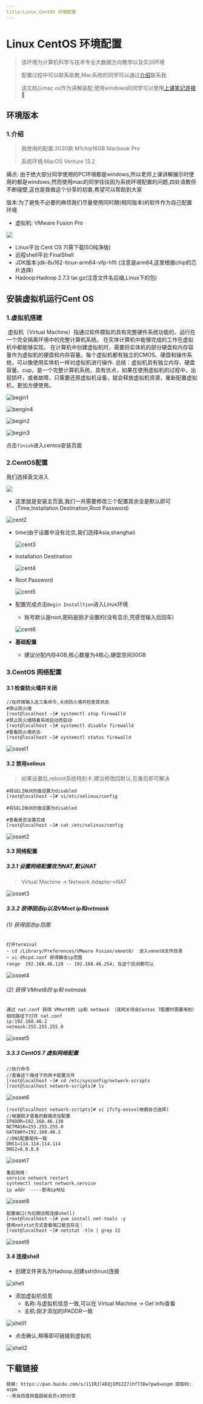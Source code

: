 ```yaml
---
title:Linux_CentOS 环境配置
---
```


# Linux CentOS 环境配置

> 该环境为计算机科学与技术专业大数据方向教学以及实训环境
>
> 配置过程中可以联系助教,Mac系统的同学可以通过[介绍](/docs/ABOUT/intruction.md)联系我
>
> 该文档以mac os作为讲解装配,使用windows的同学可以使用[上课笔记连接](https://note.youdao.com/s/CHjhLHnx)🔗

## 环境版本

### 1.介绍

> 我使用的配置:2020款 M1chip16GB Macbook Pro 
>
> 系统环境:MacOS Venture 13.2

痛点: 由于绝大部分同学使用的PC环境都是windows,所以老师上课讲解展示时使用的都是windows,然而使用mac的同学往往因为系统环境配置的问题,四处请教但不断碰壁,这也是我做这个分享的初衷,希望可以帮助到大家

版本:为了避免不必要的麻烦我们尽量使用同时期(相同版本)的软件作为自己配置环境

- 虚拟机: VMware Fusion Pro

![](Midea_BD/VMware.jpg)

- Linux平台:Cent OS 7(需下载ISO纯净版)
- 远程shell平台:FinalShell
- JDK版本:jdk-8u162-linux-arm64-vfp-hflt (注意是arm64,这里根据chip的芯片选择)
- Hadoop:Hadoop 2.7.3 tar.gz(注意文件名后缀,Linux下的包)


## 安装虚拟机运行Cent OS

### 1.虚拟机搭建

​		虚拟机（Virtual Machine）指通过软件模拟的具有完整硬件系统功能的、运行在一个完全隔离环境中的完整计算机系统。 在实体计算机中能够完成的工作在虚拟机中都能够实现。 在计算机中创建虚拟机时，需要将实体机的部分硬盘和内存容量作为虚拟机的硬盘和内存容量。每个虚拟机都有独立的CMOS、硬盘和操作系统，可以像使用实体机一样对虚拟机进行操作. 总结：虚拟机具有独立内存、硬盘容量、cup，是一个完整计算机系统，具有优点，如果在使用虚拟机的过程中，出现损坏，或者故障，只需要还原虚拟机设备，就会释放虚拟机资源，重新配置虚拟机，更加方便使用。

![begin1](Midea_BD/begin1.jpg)

![bengin4](Midea_BD/bengin4.jpg)

![begin2](Midea_BD/begin2.jpg)

![begin3](Midea_BD/begin3.jpg)

点击`finish`进入centos安装页面

### 2.CentOS配置

我们选择英文进入

![](Midea_BD/cent1.jpg)

- 这里就是安装主页面,我们一共需要修改三个配置其余全是默认即可(Time,Installation Destination,Root Password)

![cent2](Midea_BD/cent2.jpg)

- time(由于设置中没有北京,我们选择Asia,shanghai)

  ![cent3](Midea_BD/cent3.jpg)

- Installation Destination

  ![cent4](Midea_BD/cent4.jpg)

- Root Password

  ![cent5](Midea_BD/cent5.jpg)

- 配置完成点击`Begin Installtion`进入Linux环境

  - 账号默认是root,密码是刚才设置的(没有显示,凭感觉输入后回车)

  ![cent6](Midea_BD/cent6.jpg)

- **基础配置**
  - 建议分配内存4GB,核心数量为4核心,硬盘空间30GB



### 3.CentOS 网络配置

#### 3.1 检查防火墙并关闭

```shell
//在终端输入这三条命令,关闭防火墙并检查其状态
#停止防火墙
[root@localhost ~]# systemctl stop firewalld
#禁止防火墙随着系统启动而启动
[root@localhost ~]# systemctl disable firewalld
#查看防火墙状态
[root@localhost ~]# systemctl status firewalld
```

![osset1](Midea_BD/osset1.jpg)

#### 3.2 禁用selinux
> 如果设置后,reboot系统特别卡,建议修改回默认,在重启即可解决
> 
```shell
#将SELINUX的值设置为disabled
[root@localhost ~]# vi/etc/selinux/config

#将SELINUX的值设置为disabled

#查看是否设置完成
[root@localhost ~]# cat /etc/selinux/config
```

![osset2](Midea_BD/osset2.jpg)

#### 3.3 网络配置

##### 3.3.1 设置网络配置改为NAT,默认NAT

> Virtual Machine -> Network Adapter->NAT

![osset3](Midea_BD/osset3.jpg)

##### 3.3.2 获得固态ip以及VMnet ip和netmask

###### (1) 获得固态ip范围

```shell
打开terminal
~ cd /Library/Preferences/VMware Fusion/vmnet8/  进入vmnet8文件目录
~ vi dhcpd.conf 获得静态ip范围
range  192.168.46.128 -- 192.168.46.254; 在这个区间都可以
```

![osset4](Midea_BD/osset4.JPG)

###### (2) 获得 VMnet8的 ip和 netmask

```shell
通过 nat.conf 获得 VMnet8的 ip和 netmask （该网关待会Centos 7配置时需要用到）
相同路径下打开 nat.conf
ip:192.168.46.2
netmask:255.255.255.0
```

![osset5](Midea_BD/osset5.PNG)

##### 3.3.3 CentOS 7 虚拟网络配置

```shell
//执行命令
//查看这个路径下的网卡配置文件
[root@localhost ~]# cd /etc/sysconfig/network-scripts 
[root@localhost network-scripts]# ls
```

![osset6](Midea_BD/osset6.jpg)

```shell
[root@localhost network-scripts]# vi ifcfg-ensxx(根据自己选择)
//根据刚才查看的数据添加配置
IPADDR=192.168.46.130
NETMASK=255.255.255.0
GATEWAY=192.168.46.2
//DNS配置保持一致
DNS1=114.114.114.114
DNS2=8.8.8.8
```

![osset7](Midea_BD/osset7.jpg)

```
重启网络：
service network restart
systemctl restart network.service
ip addr  ----查询ip地址
```

![osset8](Midea_BD/osset8.jpg)

``` 
配置端口(为后期远程连接shell)
[root@localhost ~]# yum install net-tools -y
使用netstat方式查看端口是否存在：
[root@localhost ~]# netstat -tln | grep 22
```

![osset9](Midea_BD/osset9.jpg)

#### 3.4 连接shell

- 创建文件夹名为Hadoop,创建ssh(linux)连接

![shell](Midea_BD/shell.jpg)

- 添加虚拟机信息
  - 名称:与虚拟机信息一致,可以在   Virtual Machine -> Get Info查看
  - 主机:刚才添加的IPADDR一致

![shell1](Midea_BD/shell1.jpg)

- 点击确认,稍等即可链接到虚拟机

![shell2](Midea_BD/shell2.jpg)

## 下载链接
```
链接: https://pan.baidu.com/s/11IRJl4EQjEM1ZZ7ihfT3Dw?pwd=aspm 提取码: aspm 
--来自百度网盘超级会员v3的分享
```

